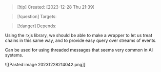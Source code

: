 
>[!tip] Created: [2023-12-28 Thu 21:39]

>[!question] Targets: 

>[!danger] Depends: 

Using the rxjs library, we should be able to make a wrapper to let us treat chains in this same way, and to provide easy query over streams of events.

Can be used for using threaded messages that seems very common in AI systems.

![[Pasted image 20231228214042.png]]